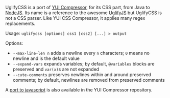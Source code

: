 UglifyCSS is a port of [YUI Compressor](https://github.com/yui/yuicompressor), for its CSS part, from Java to [NodeJS](http://nodejs.org). Its name is a reference to the awesome [UglifyJS](https://github.com/mishoo/UglifyJS) but UglifyCSS is not a CSS parser. Like YUI CSS Compressor, it applies many regex replacements.

Usage: `uglifycss [options] css1 [css2] [...] > output`

Options:

* `--max-line-len n` adds a newline every `n` characters; `0` means no newline and is the default value
* `--expand-vars` expands variables; by default, `@variables` blocks are preserved and `var(x)`s are not expanded
* `--cute-comments` preserves newlines within and around preserved comments; by default, newlines are removed from preserved comments

A [port to javascript](https://github.com/yui/yuicompressor/blob/master/ports/js/cssmin.js) is also available in the YUI Compressor repository.
